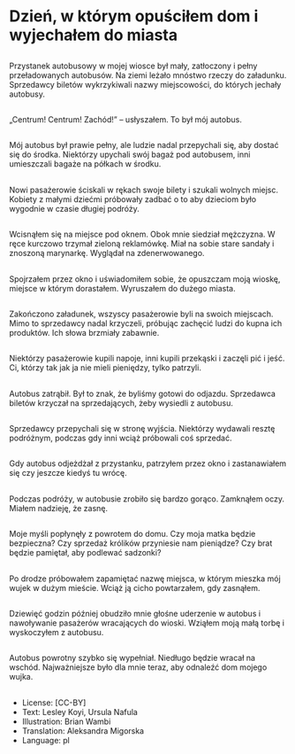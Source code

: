 # Dzień, w którym opuściłem dom i wyjechałem do miasta

##
Przystanek autobusowy w mojej wiosce był mały, zatłoczony i pełny przeładowanych autobusów. Na ziemi leżało mnóstwo rzeczy do załadunku. Sprzedawcy biletów wykrzykiwali nazwy miejscowości, do których jechały autobusy.

##
„Centrum! Centrum! Zachód!” – usłyszałem. To był mój autobus.

##
Mój autobus był prawie pełny, ale ludzie nadal przepychali się, aby dostać się do środka. Niektórzy upychali swój bagaż pod autobusem, inni umieszczali bagaże na półkach w środku.

##
Nowi pasażerowie ściskali w rękach swoje bilety i szukali wolnych miejsc. Kobiety z małymi dziećmi próbowały zadbać o to aby dzieciom było wygodnie w czasie długiej podróży.

##
Wcisnąłem się na miejsce pod oknem. Obok mnie siedział mężczyzna. W ręce kurczowo trzymał zieloną reklamówkę. Miał na sobie stare sandały i znoszoną marynarkę. Wyglądał na zdenerwowanego.

##
Spojrzałem przez okno i uświadomiłem sobie, że opuszczam moją wioskę, miejsce w którym dorastałem. Wyruszałem do dużego miasta.

##
Zakończono załadunek, wszyscy pasażerowie byli na swoich miejscach. Mimo to sprzedawcy nadal krzyczeli, próbując zachęcić ludzi do kupna ich produktów. Ich słowa brzmiały zabawnie.

##
Niektórzy pasażerowie kupili napoje, inni kupili przekąski i zaczęli pić i jeść. Ci, którzy tak jak ja nie mieli pieniędzy, tylko patrzyli.

##
Autobus zatrąbił. Był to znak, że byliśmy gotowi do odjazdu. Sprzedawca biletów krzyczał na sprzedających, żeby wysiedli z autobusu.

##
Sprzedawcy przepychali się w stronę wyjścia. Niektórzy wydawali resztę podróżnym, podczas gdy inni wciąż próbowali coś sprzedać.

##
Gdy autobus odjeżdżał z przystanku, patrzyłem przez okno i zastanawiałem się czy jeszcze kiedyś tu wrócę.

##
Podczas podróży, w autobusie zrobiło się bardzo gorąco. Zamknąłem oczy. Miałem nadzieję, że zasnę.

##
Moje myśli popłynęły z powrotem do domu. Czy moja matka będzie bezpieczna? Czy sprzedaż królików przyniesie nam pieniądze? Czy brat będzie pamiętał, aby podlewać sadzonki?

##
Po drodze próbowałem zapamiętać nazwę miejsca, w którym mieszka mój wujek w dużym mieście. Wciąż ją cicho powtarzałem, gdy zasnąłem.
##
Dziewięć godzin później obudziło mnie głośne uderzenie w autobus i nawoływanie pasażerów wracających do wioski. Wziąłem moją małą torbę i wyskoczyłem z autobusu.

##
Autobus powrotny szybko się wypełniał. Niedługo będzie wracał na wschód. Najważniejsze było dla mnie teraz, aby odnaleźć dom mojego wujka.

##
* License: [CC-BY]
* Text: Lesley Koyi, Ursula Nafula
* Illustration: Brian Wambi
* Translation: Aleksandra Migorska
* Language: pl
